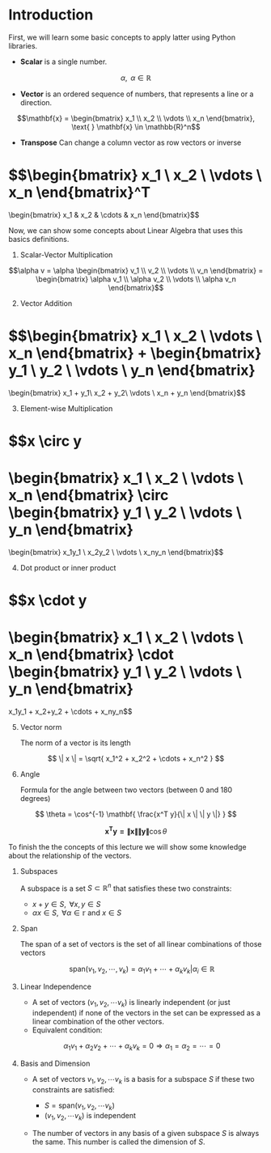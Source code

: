 # Introduction

First, we will learn some basic concepts to apply latter using Python libraries.

- **Scalar** is a single number.

$$\alpha, \text{ } \alpha \in \mathbb{R}$$

- **Vector** is an ordered sequence of numbers, that represents a line or a direction.

$$\mathbf{x} = \begin{bmatrix}
x_1 \\ 
x_2 \\ 
\vdots \\
x_n
\end{bmatrix},
\text{ } \mathbf{x} \in \mathbb{R}^n$$
    
- **Transpose** Can change a column vector as row vectors or inverse

$$\begin{bmatrix}
x_1 \\ 
x_2 \\ 
\vdots \\
x_n
\end{bmatrix}^T
=
\begin{bmatrix}
x_1 & x_2 & \cdots & x_n
\end{bmatrix}$$

Now, we can show some concepts about Linear Algebra that uses this basics definitions.

1. Scalar-Vector Multiplication

$$\alpha v = \alpha \begin{bmatrix}
v_1 \\ 
v_2 \\ 
\vdots \\
v_n
\end{bmatrix} = \begin{bmatrix}
\alpha v_1 \\ 
\alpha v_2 \\ 
\vdots \\
\alpha v_n
\end{bmatrix}$$

2. Vector Addition

$$\begin{bmatrix}
x_1 \\ 
x_2 \\ 
\vdots \\
x_n
\end{bmatrix}
+
\begin{bmatrix}
y_1 \\ 
y_2 \\ 
\vdots \\
y_n
\end{bmatrix}
=
\begin{bmatrix}
x_1 + y_1\\ 
x_2 + y_2\\ 
\vdots \\
x_n + y_n
\end{bmatrix}$$

3. Element-wise Multiplication

$$x \circ y
=
\begin{bmatrix}
x_1 \\ 
x_2 \\ 
\vdots \\
x_n
\end{bmatrix}
\circ
\begin{bmatrix}
y_1 \\ 
y_2 \\ 
\vdots \\
y_n
\end{bmatrix}
=
\begin{bmatrix}
x_1y_1 \\ 
x_2y_2 \\ 
\vdots \\
x_ny_n
\end{bmatrix}$$

4. Dot product or inner product

$$x \cdot y
=
\begin{bmatrix}
x_1 \\ 
x_2 \\ 
\vdots \\
x_n
\end{bmatrix}
\cdot
\begin{bmatrix}
y_1 \\ 
y_2 \\ 
\vdots \\
y_n
\end{bmatrix}
=
x_1y_1 + x_2+y_2 + \cdots + x_ny_n$$

5. Vector norm
    
    The norm of a vector is its length

$$
\| x \| = \sqrt{ x_1^2 + x_2^2 + \cdots + x_n^2 }
$$

6. Angle
    
    Formula for the angle between two vectors (between 0 and 180 degrees)

$$
\theta = \cos^{-1} \mathbf{ \frac{x^T y}{\| x \| \| y \|} }
$$

$$
\mathbf{ x^T y = \| x \| \| y \| } \cos{\theta}
$$

To finish the the concepts of this lecture we will show some knowledge about the relationship of the vectors.

1. Subspaces

    A subspace is a set $S \subset \mathbb{R}^n$ that satisfies these two constraints:
    - $x + y \in S, \text{ } \forall x, y \in S$
    - $\alpha x \in S,  \text{ } \forall \alpha \in \mathbb{r}$ and $x \in S$ 

2. Span

    The span of a set of vectors is the set of all linear combinations of those vectors

    $$ \text{span}(v_1, v_2, \cdots, v_k) = {\alpha_1 v_1 + \cdots + \alpha_k v_k | \alpha_i \in \mathbb{R}}$$

3. Linear Independence 

    - A set of vectors $(v_1, v_2, \cdots v_k)$ is linearly independent (or just independent) if none of the vectors in the set can be expressed as a linear combination of the other vectors. 
    - Equivalent condition:

    $$\alpha_1 v_1 + \alpha_2 v_2 + \cdots + \alpha_k v_k = 0 \Rightarrow \alpha_1 = \alpha_2 = \cdots = 0$$

4. Basis and Dimension

    - A set of vectors ${v_1, v_2, \cdots v_k}$ is a basis for a subspace $S$ if these two constraints are satisfied:
        - $S = \text{span} (v_1, v_2, \cdots v_k)$
        - $(v_1, v_2, \cdots v_k)$ is independent

    - The number of vectors in any basis of a given subspace $S$ is always the same. This number is called the dimension of $S$.
